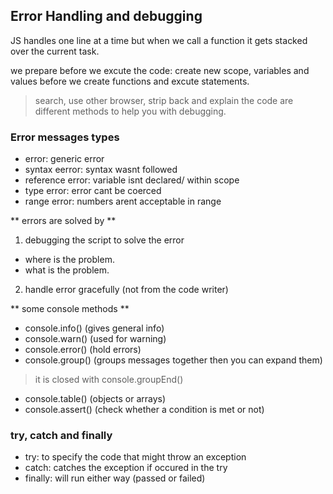 ## Error Handling and debugging
JS handles one line at a time but when we call a function it gets stacked over the current task.

we prepare before we excute the code: create new scope, variables and values before we create functions and excute statements.

> search, use other browser, strip back and explain the code are different methods to help you with debugging.
### Error messages types
- error: generic error
- syntax eerror: syntax wasnt followed
- reference error: variable isnt declared/ within scope
- type error: error cant be coerced
- range error: numbers arent acceptable in range


** errors are solved by **
1. debugging the script to solve the error
- where is the problem.
- what is the problem.
 
2. handle error gracefully (not from the code writer)


** some console methods **
- console.info() (gives general info)
- console.warn() (used for warning)
- console.error() (hold errors)
- console.group() (groups messages together then you can expand them)
> it is closed with console.groupEnd()
- console.table() (objects or arrays)
- console.assert() (check whether a condition is met or not)


### try, catch and finally
- try: to specify the code that might throw an exception
- catch: catches the exception if occured in the try
- finally: will run either way (passed or failed)

